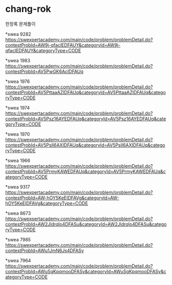 # chang-rok
한창록 문제풀이

*swea 9282
https://swexpertacademy.com/main/code/problem/problemDetail.do?contestProbId=AW9j-qfacIEDFAUY&categoryId=AW9j-qfacIEDFAUY&categoryType=CODE

*swea 1983
https://swexpertacademy.com/main/code/problem/problemDetail.do?contestProbId=AV5PwGK6AcIDFAUq

*swea 1976
https://swexpertacademy.com/main/code/problem/problemDetail.do?contestProbId=AV5PttaaAZIDFAUq&categoryId=AV5PttaaAZIDFAUq&categoryType=CODE

*swea 1974
https://swexpertacademy.com/main/code/problem/problemDetail.do?contestProbId=AV5Psz16AYEDFAUq&categoryId=AV5Psz16AYEDFAUq&categoryType=CODE

*swea 1970
https://swexpertacademy.com/main/code/problem/problemDetail.do?contestProbId=AV5PsIl6AXIDFAUq&categoryId=AV5PsIl6AXIDFAUq&categoryType=CODE

*swea 1966
https://swexpertacademy.com/main/code/problem/problemDetail.do?contestProbId=AV5PrmyKAWEDFAUq&categoryId=AV5PrmyKAWEDFAUq&categoryType=CODE

*swea 9317
https://swexpertacademy.com/main/code/problem/problemDetail.do?contestProbId=AW-hOY5KeEIDFAVg&categoryId=AW-hOY5KeEIDFAVg&categoryType=CODE

*swea 8673
https://swexpertacademy.com/main/code/problem/problemDetail.do?contestProbId=AW2Jldrqlo4DFASu&categoryId=AW2Jldrqlo4DFASu&categoryType=CODE

*swea 7985
https://swexpertacademy.com/main/code/problem/problemDetail.do?contestProbId=AWu1JmN6Js4DFASy

*swea 7964
https://swexpertacademy.com/main/code/problem/problemDetail.do?contestProbId=AWuSgKpqmooDFASy&categoryId=AWuSgKpqmooDFASy&categoryType=CODE
